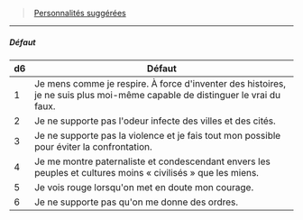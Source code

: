 ﻿---
!Generic
Id: background_explorateur_hd.md#défaut
ParentLink: background_explorateur_hd.md#personnalités-suggérées
Name: Défaut
ParentName: Personnalités suggérées
NameLevel: 5
---
> [Personnalités suggérées](hd_background_explorateur_personnalites_suggerees.md)

---

##### Défaut

|d6|Défaut|
|---|---|
|1|Je mens comme je respire. À force d'inventer des histoires, je ne suis plus moi-même capable de distinguer le vrai du faux.|
|2|Je ne supporte pas l'odeur infecte des villes et des cités.|
|3|Je ne supporte pas la violence et je fais tout mon possible pour éviter la confrontation.|
|4|Je me montre paternaliste et condescendant envers les peuples et cultures moins « civilisés » que les miens.|
|5|Je vois rouge lorsqu'on met en doute mon courage.|
|6|Je ne supporte pas qu'on me donne des ordres.|

